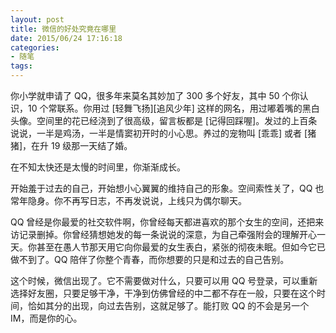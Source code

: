 ```yaml
---
layout: post
title: 微信的好处究竟在哪里
date: 2015/06/24 17:16:18
categories:
- 随笔
tags:
---
```


你小学就申请了 QQ，很多年来莫名其妙加了 300 多个好友，其中 50 个你认识，10 个常联系。你用过 [轻舞飞扬][追风少年] 这样的网名，用过嘟着嘴的黑白头像。空间里的花已经浇到了很高级，留言板都是 [记得回踩喔]。发过的上百条说说，一半是鸡汤，一半是情窦初开时的小心思。养过的宠物叫 [乖乖] 或者 [猪猪]，在升 19 级那一天结了婚。

在不知太快还是太慢的时间里，你渐渐成长。

开始羞于过去的自己，开始想小心翼翼的维持自己的形象。空间索性关了，QQ 也常年隐身。你不再写日志，不再发说说，上线只为偶尔聊天。

QQ 曾经是你最爱的社交软件啊，你曾经每天都进喜欢的那个女生的空间，还把来访记录删掉。你曾经猜想她发的每一条说说的深意，为自己牵强附会的理解开心一天。你甚至在愚人节那天用它向你最爱的女生表白，紧张的彻夜未眠。但如今它已做不到了。QQ 陪伴了你整个青春，而你想要的只是和过去的自己告别。

这个时候，微信出现了。它不需要做对什么，只要可以用 QQ 号登录，可以重新选择好友圈，只要足够干净，干净到仿佛曾经的中二都不存在一般，只要在这个时间，恰如其分的出现，向过去告别，这就足够了。能打败 QQ 的不会是另一个 IM，而是你的心。
